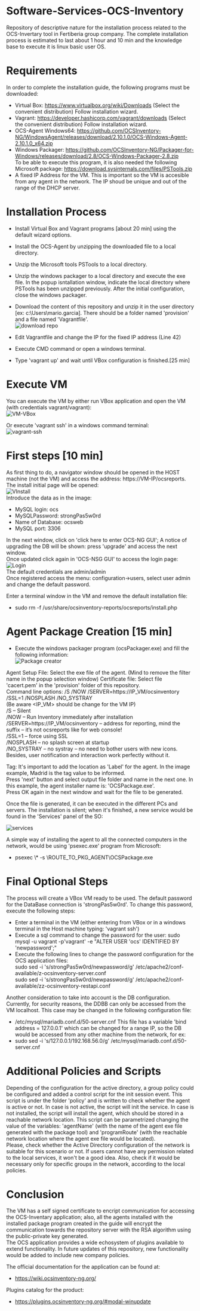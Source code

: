 # Software-Services-OCS-Inventory
Repository of descriptive nature for the installation process related to the OCS-Invertary tool in Fertiberia group company. The complete installation process is estimated to last about 1 hour and 10 min and the knowledge base to execute it is linux basic user OS. 
# Requirements   
In order to complete the installation guide, the following programs must be downloaded:     
- Virtual Box: https://www.virtualbox.org/wiki/Downloads (Select the convenient distribution)
  Follow installation wizard. 
- Vagrant: https://developer.hashicorp.com/vagrant/downloads (Select the convenient distribution)
  Follow installation wizard. 
- OCS-Agent Windows64: https://github.com/OCSInventory-NG/WindowsAgent/releases/download/2.10.1.0/OCS-Windows-Agent-2.10.1.0_x64.zip
- Windows Packager: https://github.com/OCSInventory-NG/Packager-for-Windows/releases/download/2.8/OCS-Windows-Packager-2.8.zip   
  To be able to execute this program, it is also needed the following Microsoft package: https://download.sysinternals.com/files/PSTools.zip
- A fixed IP Address for the VM. This is important so the VM is accesible from any agent in the network. The IP shoud be unique and out of the range of the DHCP server. 

 # Installation Process   
 - Install Virtual Box and Vagrant programs [about 20 min] using the default wizard options.
 - Install the OCS-Agent by unzipping the downloaded file to a local directory.
 - Unzip the Microsoft tools PSTools to a local directory.
 - Unzip the windows packager to a local directory and execute the exe file. In the popup isntallation window, indicate the local directory where PSTools has been unzipped previously. After the initial configuration, close the windows packager.
 - Download the content of this repository and unzip it in the user directory [ex: c:\Users\mario.garcia]. There should be a folder named 'provision' and a file named 'Vagrantfile'.   
    ![download repo](./img/download-repo.png)   
   
 - Edit Vagrantfile and change the IP for the fixed IP address (Line 42)
 - Execute CMD command or open a windows terminal.
 - Type 'vagrant up' and wait until VBox configuration is finished.[25 min]

# Execute VM    
You can execute the VM by either run VBox application and open the VM (with credentials vagrant/vagrant):   
   ![VM-VBox](./img/VBBox-access.png)        
   
Or execute 'vagrant ssh' in a windows command terminal:   
 ![vagrant-ssh](./img/vagrant-ssh.png)     
 

# First steps [10 min]
As first thing to do, a navigator window should be opened in the HOST machine (not the VM) and access the address: https://VM-IP/ocsreports. The install initial page will be opened:   
![VInstall](./img/install-ocs.png)  
Introduce the data as in the image:  
- MySQL login: ocs
- MySQLPassword: strongPas5w0rd
- Name of Database: ocsweb
- MySQL port: 3306

In the next window, click on 'click here to enter OCS-NG GUI'; A notice of upgrading the DB will be shown: press 'upgrade' and access the next window.   
Once updated click again in 'OCS-NSG GUI' to access the login page:   
![Login](./img/login.png)     
The default credentials are admin/admin   
Once registered access the menu: configuration->users, select user admin and change the default password.   
   
Enter a terminal window in the VM and remove the default installation file:   
- sudo rm -f /usr/share/ocsinventory-reports/ocsreports/install.php
  

# Agent Package Creation [15 min] 
- Execute the windows packager program (ocsPackager.exe) and fill the following information:   
![Package creator](./img/packager.png)   
 
Agent Setup File: Select the exe file of the agent. (Mind to remove the filter name in the popup selection window)
Certificate file: Select file 'cacert.pem' in the 'provision' folder of this repository.   
Command line options: /S /NOW /SERVER=https://IP_VM/ocsinventory /SSL=1 /NOSPLASH /NO_SYSTRAY   
(Be aware <IP_VM> should be change for the VM IP)    
/S – Silent   
/NOW – Run Inventory immediately after installation   
/SERVER=https://IP_VM/ocsinventory – address for reporting, mind the suffix – it’s not ocsreports like for web console!   
/SSL=1 – force using SSL   
/NOSPLASH – no splash screen at startup   
/NO_SYSTRAY – no systray – no need to bother users with new icons. Besides, user notification and interaction work perfectly without it.

Tag: It's important to add the location as 'Label' for the agent. In the image example, Madrid is the tag value to be informed.    
Press 'next' button and select output file folder and name in the next one. In this example, the agent installer name is: 'OCSPackage.exe'.   
Press OK again in the next window and wait for the file to be generated.   

Once the file is generated, it can be executed in the different PCs and servers. The installation is silent; when it's finished, a new service would be found in the 'Services' panel of the SO:   

![services](./img/services.png)   

A simple way of installing the agent to all the connected computers in the network, would be using 'psexec.exe' program from Microsoft:   
- psexec \\* -s \\ROUTE_TO_PKG_AGENT\OCSPackage.exe     

# Final Optional Steps   
The process will create a VBox VM ready to be used. The default password for the DataBase connection is 'strongPas5w0rd'. To change this password, execute the following steps:   
- Enter a terminal in the VM (either entering from VBox or in a windows terminal in the Host machine typing: 'vagrant ssh')
- Execute a sql command to change the password for the user:
     sudo mysql -u vagrant -p'vagrant' -e "ALTER USER 'ocs' IDENTIFIED BY 'newpassword';"   
- Execute the following lines to change the password configuration for the OCS application files:   
     sudo sed -i 's/strongPas5w0rd/newpassword/g' /etc/apache2/conf-available/z-ocsinventory-server.conf   
     sudo sed -i 's/strongPas5w0rd/newpassword/g' /etc/apache2/conf-available/zz-ocsinventory-restapi.conf   

Another consideration to take into account is the DB configuration. Currently, for security reasons, the DDBB can only be accessed from the VM localhost. This case may be changed in the following configuration file: 
- /etc/mysql/mariadb.conf.d/50-server.cnf
This file has a variable 'bind address = 127.0.0.1' which can be changed for a range IP, so the DB would be accessed from any other machine from the network, for ex:
- sudo sed -i 's/127.0.0.1/192.168.56.0/g' /etc/mysql/mariadb.conf.d/50-server.cnf

# Additional Policies and Scripts   
Depending of the configuration for the active directory, a group policy could be configured and added a control script for the init session event. This script is under the folder 'policy' and is written to check whether the agent is active or not. In case is not active, the script will init the service. In case is not installed, the script will install the agent, which should be stored in a reachable network location. This script can be parametrized changing the value of the variables: 'agentName' (with the name of the agent exe file generated with the package tool) and 'programRoute' (with the reachable network location where the agent exe file would be located).   
Please, check whether the Active Directory configuration of the network is suitable for this scenario or not. If users cannot have any permission related to the local services, it won't be a good idea. Also, check if it would be necessary only for specific groups in the network, according to the local policies.   

# Conclusion   
The VM has a self signed certificate to encript communication for accessing the OCS-Inventary application; also, all the agents installed with the installed package program created in the guide will encrypt the communication towards the repository server with the RSA algorithm using the public-private key generated.  
The OCS application provides a wide echosystem of plugins available to extend functionality. In future updates of this repository, new functionality would be added to include new company policies. 

The official documentation for the application can be found at:  
- https://wiki.ocsinventory-ng.org/   
   
Plugins catalog for the product:   
- https://plugins.ocsinventory-ng.org/#modal-winupdate












  
